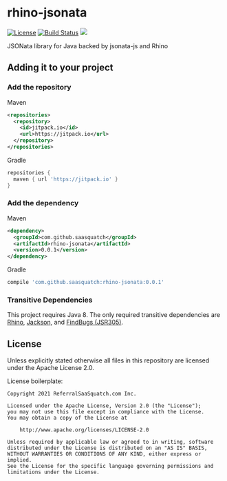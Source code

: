 # rhino-jsonata

[![License](https://img.shields.io/badge/License-Apache%202.0-blue.svg)](https://opensource.org/licenses/Apache-2.0)
[![Build Status](https://travis-ci.org/saasquatch/rhino-jsonata.svg?branch=main)](https://travis-ci.org/saasquatch/rhino-jsonata)
[![](https://jitpack.io/v/saasquatch/rhino-jsonata.svg)](https://jitpack.io/#saasquatch/rhino-jsonata)

JSONata library for Java backed by jsonata-js and Rhino

## Adding it to your project

### Add the repository

Maven

```xml
<repositories>
  <repository>
    <id>jitpack.io</id>
    <url>https://jitpack.io</url>
  </repository>
</repositories>
```

Gradle

```gradle
repositories {
  maven { url 'https://jitpack.io' }
}
```

### Add the dependency

Maven

```xml
<dependency>
  <groupId>com.github.saasquatch</groupId>
  <artifactId>rhino-jsonata</artifactId>
  <version>0.0.1</version>
</dependency>
```

Gradle

```gradle
compile 'com.github.saasquatch:rhino-jsonata:0.0.1'
```

### Transitive Dependencies

This project requires Java 8. The only required transitive dependencies are [Rhino](https://github.com/mozilla/rhino), [Jackson](https://github.com/FasterXML/jackson), and [FindBugs (JSR305)](http://findbugs.sourceforge.net/).

## License

Unless explicitly stated otherwise all files in this repository are licensed under the Apache
License 2.0.

License boilerplate:

```
Copyright 2021 ReferralSaaSquatch.com Inc.

Licensed under the Apache License, Version 2.0 (the "License");
you may not use this file except in compliance with the License.
You may obtain a copy of the License at

    http://www.apache.org/licenses/LICENSE-2.0

Unless required by applicable law or agreed to in writing, software
distributed under the License is distributed on an "AS IS" BASIS,
WITHOUT WARRANTIES OR CONDITIONS OF ANY KIND, either express or implied.
See the License for the specific language governing permissions and
limitations under the License.
```
